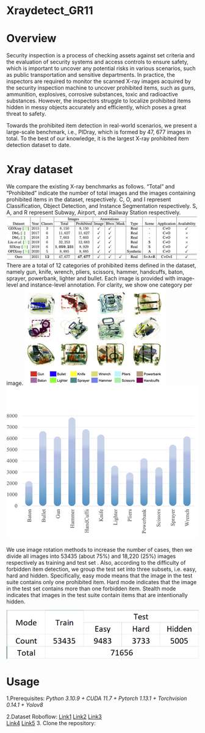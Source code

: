 # Xraydetect_GR11

# Overview

Security inspection is a process of checking assets against set criteria and the evaluation of security systems and access controls to ensure safety, which is important to uncover any potential risks in various scenarios, such as public transportation and sensitive departments. In practice, the inspectors are required to monitor the scanned X-ray images acquired by the security inspection machine to uncover prohibited items, such as guns, ammunition, explosives, corrosive substances, toxic and radioactive substances. However, the inspectors struggle to localize prohibited items hidden in messy objects accurately and efficiently, which poses a great threat to safety.

Towards the prohibited item detection in real-world scenarios, we present a large-scale benchmark, i.e., PIDray, which is formed by 47, 677 images in total. To the best of our knowledge, it is the largest X-ray prohibited item detection dataset to date.

# Xray dataset

We compare the existing X-ray benchmarks as follows. “Total” and “Prohibited” indicate the number of total images and the images containing prohibited items in the dataset, respectively. C, O, and I represent Classification, Object Detection, and Instance Segmentation respectively. S, A, and R represent Subway, Airport, and Railway Station respectively.
![''](images/dataset_comparision.png)
There are a total of 12 categories of prohibited items defined in the dataset, namely gun, knife, wrench, pliers, scissors, hammer, handcuffs, baton, sprayer, powerbank, lighter and bullet. Each image is provided with image-level and instance-level annotation. For clarity, we show one category per image.
![''](images/image_samples.png) ![''](images/distribution.png)

We use image rotation methods to increase the number of cases, then we divide all images into 53435 (about 75%) and 18,220 (25%) images respectively as training and test set . Also, according to the difficulty of forbidden item detection, we group the test set into three subsets, i.e. easy, hard and hidden. Specifically, easy mode means that the image in the test suite contains only one prohibited item. Hard mode indicates that the image in the test set contains more than one forbidden item. Stealth mode indicates that images in the test suite contain items that are intentionally hidden.

![''](images/set.PNG) 

# Usage
1.Prerequisites:
  *Python 3.10.9 + CUDA 11.7 + Pytorch 1.13.1 + Torchvision 0.14.1 + Yolov8* 

2.Dataset 
  Roboflow: [Link1](https://universe.roboflow.com/hust-dz9h2/xraydetec4)
            [Link2](https://universe.roboflow.com/hust-3xurl/xraydetec2)
            [Link3](https://universe.roboflow.com/bkhn-huqf2/xraydetec5)  
            [Link4](https://universe.roboflow.com/bkhn-3ppg8/xraydata6)
            [Link5][def]
3. Clone the repository:

[def]: https://universe.roboflow.com/hust-gqdrz/xray7